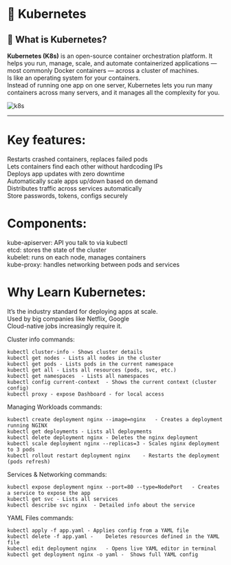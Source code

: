 # 🚀 Kubernetes

## 📖 What is Kubernetes?

**Kubernetes (K8s)** is an open-source container orchestration platform. It helps you run, manage, scale, and automate containerized applications — most commonly Docker containers — across a cluster of machines. <br>
Is like an operating system for your containers. <br>
Instead of running one app on one server, Kubernetes lets you run many containers across many servers, and it manages all the complexity for you.

![k8s](https://github.com/user-attachments/assets/213c52b2-50d6-4cbd-b1d1-d2e7a1c0261d)

---

# Key features:
Restarts crashed containers, replaces failed pods <br>
Lets containers find each other without hardcoding IPs <br>
Deploys app updates with zero downtime <br>
Automatically scale apps up/down based on demand <br>
Distributes traffic across services automatically <br>
Store passwords, tokens, configs securely <br>

# Components:
kube-apiserver: API you talk to via kubectl <br>
etcd: stores the state of the cluster <br>
kubelet: runs on each node, manages containers <br>
kube-proxy: handles networking between pods and services <br>

# Why Learn Kubernetes:
It’s the industry standard for deploying apps at scale. <br>
Used by big companies like Netflix, Google <br>
Cloud-native jobs increasingly require it. <br>

Cluster info commands:
```
kubectl cluster-info - Shows cluster details
kubectl get nodes - Lists all nodes in the cluster
kubectl get pods - Lists pods in the current namespace
kubectl get all	- Lists all resources (pods, svc, etc.)
kubectl get namespaces	- Lists all namespaces
kubectl config current-context	- Shows the current context (cluster config)
kubectl proxy - expose Dashboard - for local access
```
Managing Workloads commands:
```
kubectl create deployment nginx --image=nginx	- Creates a deployment running NGINX
kubectl get deployments	- Lists all deployments
kubectl delete deployment nginx	- Deletes the nginx deployment
kubectl scale deployment nginx --replicas=3	- Scales nginx deployment to 3 pods
kubectl rollout restart deployment nginx	- Restarts the deployment (pods refresh)
```
Services & Networking commands:
```
kubectl expose deployment nginx --port=80 --type=NodePort	- Creates a service to expose the app
kubectl get svc	- Lists all services
kubectl describe svc nginx	- Detailed info about the service
```
YAML Files commands:
```
kubectl apply -f app.yaml -	Applies config from a YAML file
kubectl delete -f app.yaml -	Deletes resources defined in the YAML file
kubectl edit deployment nginx	- Opens live YAML editor in terminal
kubectl get deployment nginx -o yaml -	Shows full YAML config
```
